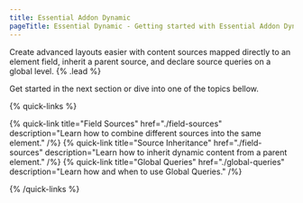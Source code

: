 ```yaml
---
title: Essential Addon Dynamic
pageTitle: Essential Dynamic - Getting started with Essential Addon Dynamic for YOOtheme Pro
---
```


Create advanced layouts easier with content sources mapped directly to an element field, inherit a parent source, and declare source queries on a global level. {% .lead %}

Get started in the next section or dive into one of the topics bellow.

{% quick-links %}

{% quick-link title="Field Sources" href="./field-sources" description="Learn how to combine different sources into the same element." /%}
{% quick-link title="Source Inheritance" href="./field-sources" description="Learn how to inherit dynamic content from a parent element." /%}
{% quick-link title="Global Queries" href="./global-queries" description="Learn how and when to use Global Queries." /%}

{% /quick-links %}
